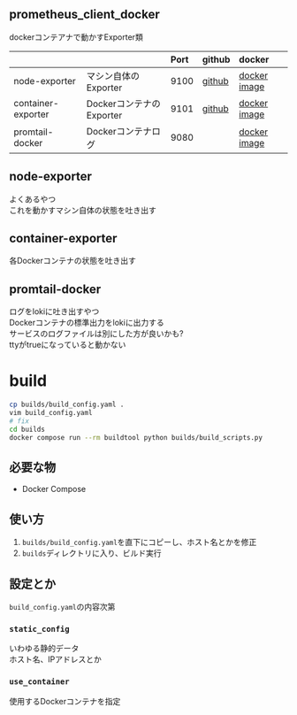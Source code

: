 ## prometheus_client_docker

dockerコンテアナで動かすExporter類

| | | Port | github | docker |
|:--|:--|:--|:--|:--|
| node-exporter | マシン自体のExporter | 9100 | [github](https://github.com/prometheus/node_exporter) | [docker image](https://quay.io/repository/prometheus/node-exporter?tab=tags&tag=latest) |
| container-exporter | DockerコンテナのExporter | 9101 | [github](https://github.com/google/cadvisor) | [docker image](https://console.cloud.google.com/gcr/images/cadvisor/GLOBAL/cadvisor) |
| promtail-docker | Dockerコンテナログ | 9080 |  | [docker image](https://hub.docker.com/r/grafana/promtail) |

## node-exporter

よくあるやつ  
これを動かすマシン自体の状態を吐き出す

## container-exporter

各Dockerコンテナの状態を吐き出す

## promtail-docker

ログをlokiに吐き出すやつ  
Dockerコンテナの標準出力をlokiに出力する  
サービスのログファイルは別にした方が良いかも?  
ttyがtrueになっていると動かない


# build

```bash
cp builds/build_config.yaml .
vim build_config.yaml
# fix
cd builds
docker compose run --rm buildtool python builds/build_scripts.py
```

## 必要な物

- Docker Compose

## 使い方

1. `builds/build_config.yaml`を直下にコピーし、ホスト名とかを修正
1. `builds`ディレクトリに入り、ビルド実行

## 設定とか

`build_config.yaml`の内容次第

### `static_config`

いわゆる静的データ  
ホスト名、IPアドレスとか

### `use_container`

使用するDockerコンテナを指定
